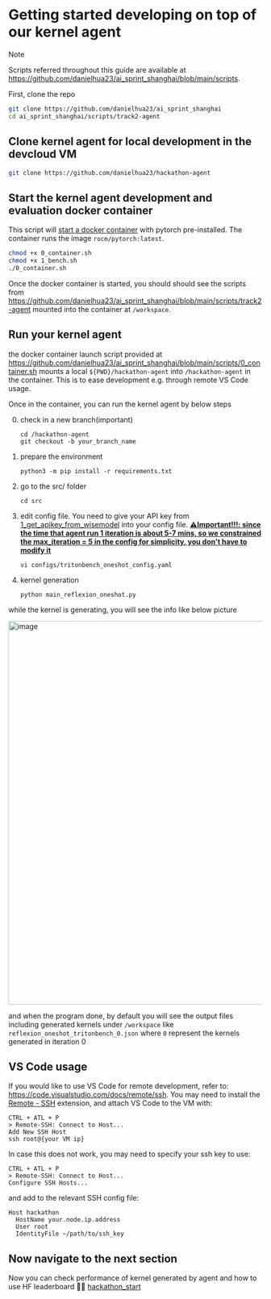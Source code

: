 # Getting started developing on top of our kernel agent

> [!NOTE]  
> Scripts referred throughout this guide are available at https://github.com/danielhua23/ai_sprint_shanghai/blob/main/scripts.

First, clone the repo

```sh
git clone https://github.com/danielhua23/ai_sprint_shanghai
cd ai_sprint_shanghai/scripts/track2-agent
```

## Clone kernel agent for local development in the devcloud VM

```bash
git clone https://github.com/danielhua23/hackathon-agent 
```

## Start the kernel agent development and evaluation docker container

This script will [start a docker container](https://github.com/danielhua23/ai_sprint_shanghai/blob/main/scripts/track2-agent/0_container.sh) with pytorch pre-installed. The container runs the image `rocm/pytorch:latest`.

```sh
chmod +x 0_container.sh
chmod +x 1_bench.sh
./0_container.sh
```

Once the docker container is started, you should should see the scripts from https://github.com/danielhua23/ai_sprint_shanghai/blob/main/scripts/track2-agent mounted into the container at `/workspace`.
## Run your kernel agent

the docker container launch script provided at https://github.com/danielhua23/ai_sprint_shanghai/blob/main/scripts/0_container.sh mounts a local `${PWD}/hackathon-agent` into `/hackathon-agent` in the container. This is to ease development e.g. through remote VS Code usage.

Once in the container, you can run the kernel agent by below steps

0. check in a new branch(important)
   ```
   cd /hackathon-agent
   git checkout -b your_branch_name
   ```

1. prepare the environment
   ```
   python3 -m pip install -r requirements.txt
   ```

2. go to the src/ folder
   ```
   cd src
   ```

3. edit config file. You need to give your API key from [1_get_apikey_from_wisemodel](https://github.com/danielhua23/ai_sprint_shanghai/tree/main/hackathon_guides/track2-agent/1_get_apikey_from_wisemodel) into your config file. <u>**⚠Important!!!: since the time that agent run 1 iteration is about 5-7 mins, so we constrained the max_iteration = 5 in the config for simplicity, you don't have to modify it**</u>
   ```
   vi configs/tritonbench_oneshot_config.yaml
   ```
   
4. kernel generation
   ```
   python main_reflexion_oneshot.py
   ```

while the kernel is generating, you will see the info like below picture

<img width="1140" height="761" alt="image" src="https://github.com/user-attachments/assets/eb1ca954-20ae-4497-8ec2-2f95c0891e4b" />

and when the program done, by default you will see the output files including generated kernels under `/workspace` like `reflexion_oneshot_tritonbench_0.json` where `0` represent the kernels generated in iteration 0

## VS Code usage

If you would like to use VS Code for remote development, refer to: https://code.visualstudio.com/docs/remote/ssh. You may need to install the [Remote - SSH](https://marketplace.visualstudio.com/items?itemName=ms-vscode-remote.remote-ssh) extension, and attach VS Code to the VM with:

```
CTRL + ATL + P
> Remote-SSH: Connect to Host...
Add New SSH Host
ssh root@{your VM ip}
```

In case this does not work, you may need to specify your ssh key to use:

```
CTRL + ATL + P
> Remote-SSH: Connect to Host...
Configure SSH Hosts...
```

and add to the relevant SSH config file:

```
Host hackathon
  HostName your.node.ip.address
  User root
  IdentityFile ~/path/to/ssh_key
```

## Now navigate to the next section

Now you can check performance of kernel generated by agent and how to use HF leaderboard
🏃‍➡️ [hackathon_start](https://github.com/danielhua23/ai_sprint_shanghai/tree/main/hackathon_guides/track2-agent/3_benchmark_generated_kernel)


